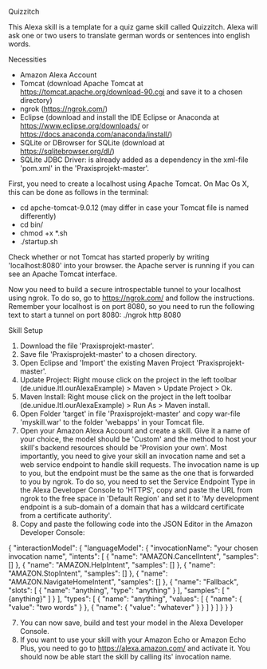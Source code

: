 Quizzitch

This Alexa skill is a template for a quiz game skill called Quizzitch. Alexa will ask one or two users to translate german words or sentences into english words.

Necessities

- Amazon Alexa Account
- Tomcat (download Apache Tomcat at https://tomcat.apache.org/download-90.cgi and save it to a chosen directory)
- ngrok (https://ngrok.com/)
- Eclipse (download and install the IDE Eclipse or Anaconda at https://www.eclipse.org/downloads/ or https://docs.anaconda.com/anaconda/install/)
- SQLite or DBrowser for SQLite  (download at https://sqlitebrowser.org/dl/)
- SQLite JDBC Driver: is already added as a dependency in the xml-file 'pom.xml' in the 'Praxisprojekt-master'.

First, you need to create a localhost using Apache Tomcat.
On Mac Os X, this can be done as follows in the terminal:
- cd apche-tomcat-9.0.12 (may differ in case your Tomcat file is named differently)
- cd bin/
- chmod +x *.sh
- ./startup.sh

Check whether or not Tomcat has started properly by writing 'localhost:8080' into your browser. the Apache server is running if you can see an Apache Tomcat interface.

Now you need to build a secure introspectable tunnel to your localhost using ngrok. To do so, go to https://ngrok.com/ and follow the instructions. 
Remember your localhost is on port 8080, so you need to run the following text to start a tunnel on port 8080: 
./ngrok http 8080


Skill Setup

1. Download the file 'Praxisprojekt-master'.
2. Save file 'Praxisprojekt-master' to a chosen directory.
2. Open Eclipse and 'Import' the existing Maven Project 'Praxisprojekt-master'.
3. Update Project: Right mouse click on the project in the left toolbar (de.unidue.ltl.ourAlexaExample) > Maven > Update Project > Ok.
4. Maven Install: Right mouse click on the project in the left toolbar (de.unidue.ltl.ourAlexaExample) > Run As > Maven install.
5. Open Folder 'target' in file 'Praxisprojekt-master' and copy war-file 'myskill.war' to the folder 'webapps' in your Tomcat file.
6. Open your Amazon Alexa Account and create a skill. Give it a name of your choice, the model should be 'Custom' and the method to host your skill's backend resources should be 'Provision your own'.
Most importantly, you need to give your skill an invocation name and set a web service endpoint to handle skill requests. The invocation name is up to you, but the endpoint must be the same as the one that is forwarded to you by ngrok. To do so, you need to set the Service Endpoint Type in the Alexa Developer Console to 'HTTPS', copy and paste the URL from ngrok to the free space in 'Default Region' and set it to 'My development endpoint is a sub-domain of a domain that has a wildcard certificate from a certificate authority'.
7. Copy and paste the following code into the JSON Editor in the Amazon Developer Console:

{
    "interactionModel": {
        "languageModel": {
            "invocationName": "your chosen invocation name",
            "intents": [
                {
                    "name": "AMAZON.CancelIntent",
                    "samples": []
                },
                {
                    "name": "AMAZON.HelpIntent",
                    "samples": []
                },
                {
                    "name": "AMAZON.StopIntent",
                    "samples": []
                },
                {
                    "name": "AMAZON.NavigateHomeIntent",
                    "samples": []
                },
                {
                    "name": "Fallback",
                    "slots": [
                        {
                            "name": "anything",
                            "type": "anything"
                        }
                    ],
                    "samples": [
                        "{anything}"
                    ]
                }
            ],
            "types": [
                {
                    "name": "anything",
                    "values": [
                        {
                            "name": {
                                "value": "two words"
                            }
                        },
                        {
                            "name": {
                                "value": "whatever"
                            }
                        }
                    ]
                }
            ]
        }
    }
}

7. You can now save, build and test your model in the Alexa Developer Console.
8. If you want to use your skill with your Amazon Echo or Amazon Echo Plus, you need to go to https://alexa.amazon.com/ and activate it. You should now be able start the skill by calling its' invocation name.
